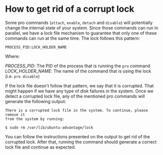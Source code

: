 # How to get rid of a corrupt lock

Some pro commands (`attach`, `enable`, `detach` and `disable`) will potentially change the
internal state of your system. Since those commands can run in parallel, we have a lock file
mechanism to guarantee that only one of these commands can run at the same time. The lock follows
this pattern:

```
PROCESS_PID:LOCK_HOLDER_NAME
```

Where:

*PROCESS_PID*: The PID of the process that is running the `pro` command
*LOCK_HOLDER_NAME*: The name of the command that is using the lock (i.e. `pro disable`)

If the lock file doesn't follow that pattern, we say that it is corrupted. That might happen if we
have any type of disk failures in the system. Once we detect a corrupted lock file, any of
the mentioned pro commands will generate the following output:

```
There is a corrupted lock file in the system. To continue, please remove it
from the system by running:

$ sudo rm /var/lib/ubuntu-advantage/lock
```

You can follow the instructions presented on the output to get rid of the corrupted lock.
After that, running the command should generate a correct lock file and continue as expected.
